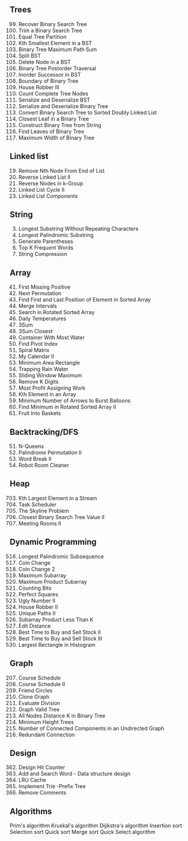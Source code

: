 ## Trees
99. Recover Binary Search Tree
669. Trim a Binary Search Tree
663. Equal Tree Partition
230. Kth Smallest Element in a BST
124. Binary Tree Maximum Path Sum
776. Split BST
450. Delete Node in a BST
145. Binary Tree Postorder Traversal
285. Inorder Successor in BST
545. Boundary of Binary Tree
337. House Robber III
222. Count Complete Tree Nodes
449. Serialize and Deserialize BST
297. Serialize and Deserialize Binary Tree
426. Convert Binary Search Tree to Sorted Doubly Linked List
742. Closest Leaf in a Binary Tree
536. Construct Binary Tree from String
366. Find Leaves of Binary Tree
662. Maximum Width of Binary Tree

## Linked list
19. Remove Nth Node From End of List
92. Reverse Linked List II
25. Reverse Nodes in k-Group
142. Linked List Cycle II
817. Linked List Components

## String
3. Longest Substring Without Repeating Characters
5. Longest Palindromic Substring
22. Generate Parentheses
692. Top K Frequent Words
443. String Compression

## Array
41. First Missing Positive
31. Next Permutation
34. Find First and Last Position of Element in Sorted Array
56. Merge Intervals
33. Search in Rotated Sorted Array
739. Daily Temperatures
15. 3Sum
16. 3Sum Closest
11. Container With Most Water
724. Find Pivot Index
54. Spiral Matrix
731. My Calendar II
939. Minimum Area Rectangle
42. Trapping Rain Water
239. Sliding Window Maximum
402. Remove K Digits
826. Most Profit Assigning Work
215. Kth Element in an Array
452. Minimum Number of Arrows to Burst Balloons
154. Find Minimum in Rotated Sorted Array II
904. Fruit Into Baskets

## Backtracking/DFS
51. N-Queens
267. Palindrome Permutation II
140. Word Break II
489. Robot Room Cleaner

## Heap
703. Kth Largest Element in a Stream
621. Task Scheduler
218. The Skyline Problem
272. Closest Binary Search Tree Value II
253. Meeting Rooms II

## Dynamic Programming
516. Longest Palindromic Subsequence
322. Coin Change
518. Coin Change 2
53. Maximum Subarray
152. Maximum Product Subarray
338. Counting Bits
279. Perfect Squares
264. Ugly Number II
213. House Robber II
63. Unique Paths II
713. Subarray Product Less Than K
72. Edit Distance
122. Best Time to Buy and Sell Stock II
123. Best Time to Buy and Sell Stock III
84. Largest Rectangle in Histogram

## Graph
207. Course Schedule
210. Course Schedule II
547. Friend Circles
133. Clone Graph
399. Evaluate Division
261. Graph Valid Tree
863. All Nodes Distance K in Binary Tree
310. Minimum Height Trees
323. Number of Connected Components in an Undirected Graph
684. Redundant Connection

## Design
362. Design Hit Counter
211. Add and Search Word - Data structure design
146. LRU Cache
208. Implement Trie -Prefix Tree
722. Remove Comments

## Algorithms
Prim's algorithm
Kruskal's algorithm
Dijikstra's algorithm
Insertion sort
Selection sort
Quick sort
Merge sort
Quick Select algorithm
